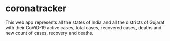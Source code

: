 # coronatracker
This web app represents all the states of India and all the districts of Gujarat with their CoViD-19 active cases, total cases, recovered cases, deaths and new count of cases, recovery and deaths.
